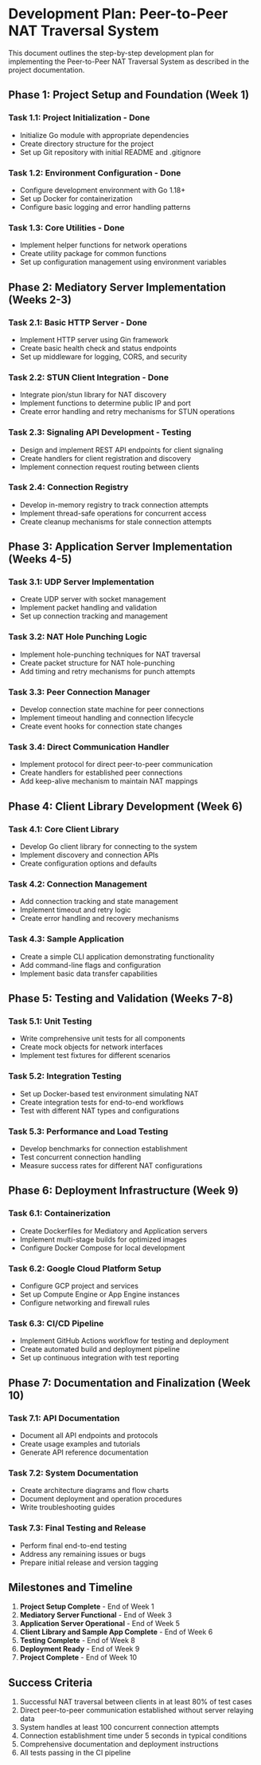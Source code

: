 # Development Plan: Peer-to-Peer NAT Traversal System

This document outlines the step-by-step development plan for implementing the Peer-to-Peer NAT Traversal System as described in the project documentation.

## Phase 1: Project Setup and Foundation (Week 1)

### Task 1.1: Project Initialization - Done
- Initialize Go module with appropriate dependencies
- Create directory structure for the project
- Set up Git repository with initial README and .gitignore

### Task 1.2: Environment Configuration - Done
- Configure development environment with Go 1.18+
- Set up Docker for containerization
- Configure basic logging and error handling patterns

### Task 1.3: Core Utilities - Done
- Implement helper functions for network operations
- Create utility package for common functions
- Set up configuration management using environment variables

## Phase 2: Mediatory Server Implementation (Weeks 2-3)

### Task 2.1: Basic HTTP Server - Done
- Implement HTTP server using Gin framework
- Create basic health check and status endpoints
- Set up middleware for logging, CORS, and security

### Task 2.2: STUN Client Integration - Done
- Integrate pion/stun library for NAT discovery
- Implement functions to determine public IP and port
- Create error handling and retry mechanisms for STUN operations

### Task 2.3: Signaling API Development - Testing
- Design and implement REST API endpoints for client signaling
- Create handlers for client registration and discovery
- Implement connection request routing between clients

### Task 2.4: Connection Registry
- Develop in-memory registry to track connection attempts
- Implement thread-safe operations for concurrent access
- Create cleanup mechanisms for stale connection attempts

## Phase 3: Application Server Implementation (Weeks 4-5)

### Task 3.1: UDP Server Implementation
- Create UDP server with socket management
- Implement packet handling and validation
- Set up connection tracking and management

### Task 3.2: NAT Hole Punching Logic
- Implement hole-punching techniques for NAT traversal
- Create packet structure for NAT hole-punching
- Add timing and retry mechanisms for punch attempts

### Task 3.3: Peer Connection Manager
- Develop connection state machine for peer connections
- Implement timeout handling and connection lifecycle
- Create event hooks for connection state changes

### Task 3.4: Direct Communication Handler
- Implement protocol for direct peer-to-peer communication
- Create handlers for established peer connections
- Add keep-alive mechanism to maintain NAT mappings

## Phase 4: Client Library Development (Week 6)

### Task 4.1: Core Client Library
- Develop Go client library for connecting to the system
- Implement discovery and connection APIs
- Create configuration options and defaults

### Task 4.2: Connection Management
- Add connection tracking and state management
- Implement timeout and retry logic
- Create error handling and recovery mechanisms

### Task 4.3: Sample Application
- Create a simple CLI application demonstrating functionality
- Add command-line flags and configuration
- Implement basic data transfer capabilities

## Phase 5: Testing and Validation (Weeks 7-8)

### Task 5.1: Unit Testing
- Write comprehensive unit tests for all components
- Create mock objects for network interfaces
- Implement test fixtures for different scenarios

### Task 5.2: Integration Testing
- Set up Docker-based test environment simulating NAT
- Create integration tests for end-to-end workflows
- Test with different NAT types and configurations

### Task 5.3: Performance and Load Testing
- Develop benchmarks for connection establishment
- Test concurrent connection handling
- Measure success rates for different NAT configurations

## Phase 6: Deployment Infrastructure (Week 9)

### Task 6.1: Containerization
- Create Dockerfiles for Mediatory and Application servers
- Implement multi-stage builds for optimized images
- Configure Docker Compose for local development

### Task 6.2: Google Cloud Platform Setup
- Configure GCP project and services
- Set up Compute Engine or App Engine instances
- Configure networking and firewall rules

### Task 6.3: CI/CD Pipeline
- Implement GitHub Actions workflow for testing and deployment
- Create automated build and deployment pipeline
- Set up continuous integration with test reporting

## Phase 7: Documentation and Finalization (Week 10)

### Task 7.1: API Documentation
- Document all API endpoints and protocols
- Create usage examples and tutorials
- Generate API reference documentation

### Task 7.2: System Documentation
- Create architecture diagrams and flow charts
- Document deployment and operation procedures
- Write troubleshooting guides

### Task 7.3: Final Testing and Release
- Perform final end-to-end testing
- Address any remaining issues or bugs
- Prepare initial release and version tagging

## Milestones and Timeline

1. **Project Setup Complete** - End of Week 1
2. **Mediatory Server Functional** - End of Week 3
3. **Application Server Operational** - End of Week 5
4. **Client Library and Sample App Complete** - End of Week 6
5. **Testing Complete** - End of Week 8
6. **Deployment Ready** - End of Week 9
7. **Project Complete** - End of Week 10

## Success Criteria

1. Successful NAT traversal between clients in at least 80% of test cases
2. Direct peer-to-peer communication established without server relaying data
3. System handles at least 100 concurrent connection attempts
4. Connection establishment time under 5 seconds in typical conditions
5. Comprehensive documentation and deployment instructions
6. All tests passing in the CI pipeline